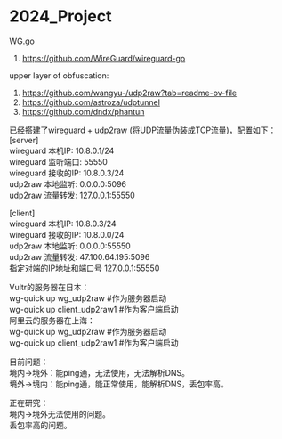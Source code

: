 # 2024_Project


WG.go
1. https://github.com/WireGuard/wireguard-go

upper layer of obfuscation:
1. https://github.com/wangyu-/udp2raw?tab=readme-ov-file
2. https://github.com/astroza/udptunnel
3. https://github.com/dndx/phantun


已经搭建了wireguard + udp2raw (将UDP流量伪装成TCP流量)，配置如下：  
[server]  
wireguard 本机IP: 10.8.0.1/24  
wireguard 监听端口: 55550  
wireguard 接收的IP: 10.8.0.3/24  
udp2raw 本地监听: 0.0.0.0:5096  
udp2raw 流量转发: 127.0.0.1:55550  

[client]  
wireguard 本机IP: 10.8.0.3/24  
wireguard 接收的IP: 10.8.0.0/24  
udp2raw 本地监听: 0.0.0.0:55550  
udp2raw 流量转发: 47.100.64.195:5096  
指定对端的IP地址和端口号 127.0.0.1:55550  


Vultr的服务器在日本：  
wg-quick up wg_udp2raw                    #作为服务器启动  
wg-quick up client_udp2raw1               #作为客户端启动  
阿里云的服务器在上海：  
wg-quick up wg_udp2raw                    #作为服务器启动  
wg-quick up client_udp2raw1               #作为客户端启动  


目前问题：  
境内->境外：能ping通，无法使用，无法解析DNS。  
境外->境内：能ping通，能正常使用，能解析DNS，丢包率高。  

正在研究：  
境内->境外无法使用的问题。  
丢包率高的问题。  
